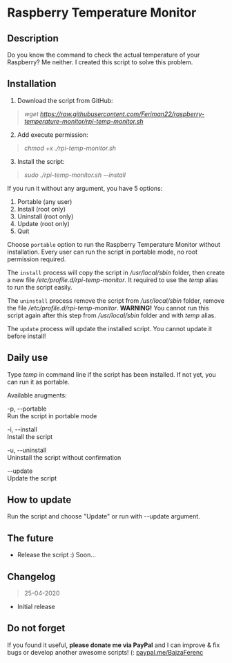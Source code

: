 # Raspberry Temperature Monitor

## Description

Do you know the command to check the actual temperature of your Raspberry? Me neither. I created this script to solve this problem.

## Installation

1. Download the script from GitHub:
>*wget https://raw.githubusercontent.com/Feriman22/raspberry-temperature-monitor/rpi-temp-monitor.sh*
2. Add execute permission:
>*chmod +x ./rpi-temp-monitor.sh*
3. Install the script:
>*sudo ./rpi-temp-monitor.sh --install*

If you run it without any argument, you have 5 options:
1. Portable (any user)
2. Install (root only)
3. Uninstall (root only)
4. Update (root only)
5. Quit

Choose `portable` option to run the Raspberry Temperature Monitor without installation. Every user can run the script in portable mode, no root permission required.

The `install` process will copy the script in */usr/local/sbin* folder, then create a new file */etc/profile.d/rpi-temp-monitor*. It required to use the *temp* alias to run the script easily.

The `uninstall` process remove the script from */usr/local/sbin* folder, remove the file */etc/profile.d/rpi-temp-monitor*.
**WARNING!** You cannot run this script again after this step from */usr/local/sbin* folder and with *temp* alias.

The `update` process will update the installed script. You cannot update it before install!

## Daily use

Type *temp* in command line if the script has been installed. If not yet, you can run it as portable.

Available arugments:

-p, --portable\
  Run the script in portable mode

-i, --install\
  Install the script

-u, --uninstall\
  Uninstall the script without confirmation
  
--update\
  Update the script

## How to update

Run the script and choose "Update" or run with --update argument.

## The future

- Release the script :) Soon...

## Changelog

>25-04-2020
- Initial release

## Do not forget

If you found it useful, **please donate me via PayPal** and I can improve & fix bugs or develop another awesome scripts! (:
[paypal.me/BajzaFerenc](https://www.paypal.me/BajzaFerenc)
